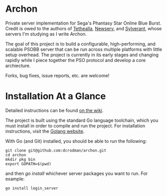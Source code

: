 Archon
===========

Private server implementation for Sega's Phantasy Star Online Blue Burst. 
Credit is owed to the authors of [Tethealla](http://pioneer2.net), 
[Newserv](http://www.fuzziqersoftware.com), and [Sylverant](http://sylverant.net), 
whose servers I'm studying as I write Archon.

The goal of this project is to build a configurable, high-performing, and scalable
PSOBB server that can be run across multiple platforms with little setup overhead. 
The project is currently in its early stages and changing rapidly while I piece 
together the PSO protocol and develop a core archiecture.

Forks, bug fixes, issue reports, etc. are welcome!

Installation At a Glance
===========

Detailed instructions can be found [on the wiki](https://github.com/dcrodman/archon/wiki/Installation).

The project is built using the standard Go language toolchain, which you must 
install in order to compile and run the project. For installation instructions, 
visit the [Golang website](http://golang.org/).

With Go (and Git) installed, you should be able to run the following:

    git clone git@github.com:dcrodman/archon.git
    cd archon
    mkdir pkg bin
    export GOPATH=$(pwd)

and then *go install* whichever server packages you want to run. For example:

    go install login_server